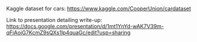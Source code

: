 Kaggle dataset for cars:
https://www.kaggle.com/CooperUnion/cardataset

Link to presentation detailing write-up: 
https://docs.google.com/presentation/d/1mt1YnYd-wAK7V39m-qFiAojG7KcmZ9sQXs1lp4quaGc/edit?usp=sharing


